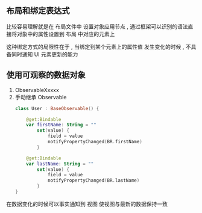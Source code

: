 
## 布局和绑定表达式

比较容易理解就是在 布局文件中 设置对象应用节点 , 通过框架可以识别的语法直接将对象中的属性设置到 布局 中对应的元素上

这种绑定方式的局限性在于 , 当绑定到某个元素上的属性值 发生变化的时候 , 不具备同时通知 UI 元素更新的能力

## 使用可观察的数据对象

1. ObservableXxxxx
2. 手动继承 Observable
    ```kotlin   
    class User : BaseObservable() {

        @get:Bindable
        var firstName: String = ""
            set(value) {
                field = value
                notifyPropertyChanged(BR.firstName)
            }

        @get:Bindable
        var lastName: String = ""
            set(value) {
                field = value
                notifyPropertyChanged(BR.lastName)
            }
    }
    ```

在数据变化的时候可以事实通知到 视图 使视图与最新的数据保持一致

## 